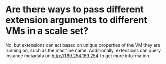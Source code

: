 <properties
    pageTitle="Are there ways to pass different extension arguments to different VMs in a scale set"
    description="Are there ways to pass different extension arguments to different VMs in a scale set"
    service="scalesets"
    author="negat"
    displayOrder="4"
    selfHelpType="resource"
    supportTopicIds=""
    productPesIds=""
    resourceTags=""
    cloudEnvironments="public"
/>

# Are there ways to pass different extension arguments to different VMs in a scale set?


No, but extensions can act based on unique properties of the VM they are running on, such as the machine name. Additionally, extensions can query instance metadata on http://169.254.169.254 to get more information.
